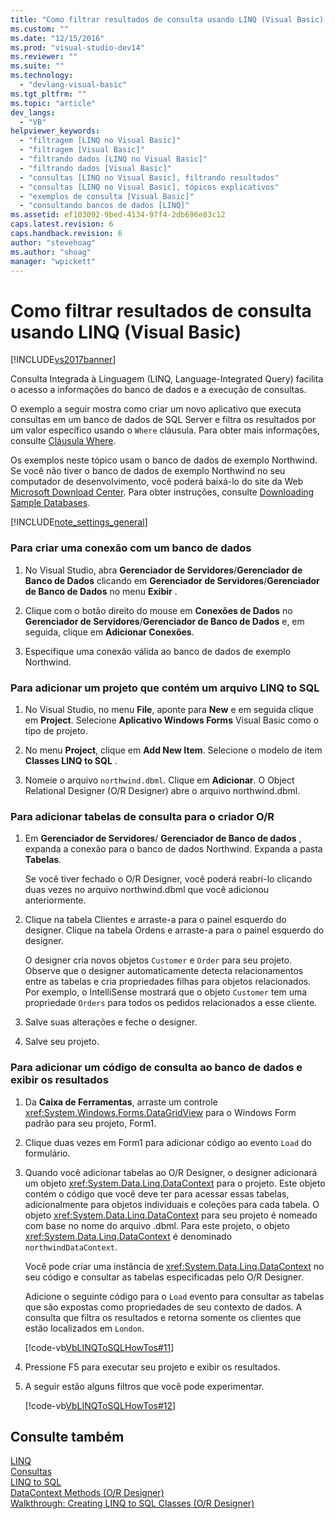 ```yaml
---
title: "Como filtrar resultados de consulta usando LINQ (Visual Basic) | Microsoft Docs"
ms.custom: ""
ms.date: "12/15/2016"
ms.prod: "visual-studio-dev14"
ms.reviewer: ""
ms.suite: ""
ms.technology: 
  - "devlang-visual-basic"
ms.tgt_pltfrm: ""
ms.topic: "article"
dev_langs: 
  - "VB"
helpviewer_keywords: 
  - "filtragem [LINQ no Visual Basic]"
  - "filtragem [Visual Basic]"
  - "filtrando dados [LINQ no Visual Basic]"
  - "filtrando dados [Visual Basic]"
  - "consultas [LINQ no Visual Basic], filtrando resultados"
  - "consultas [LINQ no Visual Basic], tópicos explicativos"
  - "exemplos de consulta [Visual Basic]"
  - "consultando bancos de dados [LINQ]"
ms.assetid: ef103092-9bed-4134-97f4-2db696e83c12
caps.latest.revision: 6
caps.handback.revision: 6
author: "stevehoag"
ms.author: "shoag"
manager: "wpickett"
---
```

# Como filtrar resultados de consulta usando LINQ (Visual Basic)
[!INCLUDE[vs2017banner](../../../../csharp/includes/vs2017banner.md)]

Consulta Integrada à Linguagem \(LINQ, Language\-Integrated Query\) facilita o acesso a informações do banco de dados e a execução de consultas.  
  
 O exemplo a seguir mostra como criar um novo aplicativo que executa consultas em um banco de dados de SQL Server e filtra os resultados por um valor específico usando o `Where` cláusula.  Para obter mais informações, consulte [Cláusula Where](../../../../visual-basic/language-reference/queries/where-clause.md).  
  
 Os exemplos neste tópico usam o banco de dados de exemplo Northwind.  Se você não tiver o banco de dados de exemplo Northwind no seu computador de desenvolvimento, você poderá baixá\-lo do site da Web [Microsoft Download Center](http://go.microsoft.com/fwlink/?LinkID=98088).  Para obter instruções, consulte [Downloading Sample Databases](../Topic/Downloading%20Sample%20Databases.md).  
  
 [!INCLUDE[note_settings_general](../../../../csharp/language-reference/compiler-messages/includes/note_settings_general_md.md)]  
  
### Para criar uma conexão com um banco de dados  
  
1.  No Visual Studio, abra **Gerenciador de Servidores**\/**Gerenciador de Banco de Dados** clicando em **Gerenciador de Servidores**\/**Gerenciador de Banco de Dados** no menu **Exibir** .  
  
2.  Clique com o botão direito do mouse em **Conexões de Dados** no  **Gerenciador de Servidores**\/**Gerenciador de Banco de Dados** e, em seguida, clique em **Adicionar Conexões**.  
  
3.  Especifique uma conexão válida ao banco de dados de exemplo Northwind.  
  
### Para adicionar um projeto que contém um arquivo LINQ to SQL  
  
1.  No Visual Studio, no menu **File**, aponte para **New** e em seguida clique em **Project**.  Selecione **Aplicativo Windows Forms** Visual Basic como o tipo de projeto.  
  
2.  No menu **Project**, clique em **Add New Item**.  Selecione o modelo de item **Classes LINQ to SQL** .  
  
3.  Nomeie o arquivo `northwind.dbml`.  Clique em **Adicionar**.  O Object Relational Designer \(O\/R Designer\) abre o arquivo northwind.dbml.  
  
### Para adicionar tabelas de consulta para o criador O\/R  
  
1.  Em **Gerenciador de Servidores**\/ **Gerenciador de Banco de dados** , expanda a conexão para o banco de dados Northwind.  Expanda a pasta **Tabelas**.  
  
     Se você tiver fechado o O\/R Designer, você poderá reabri\-lo clicando duas vezes no arquivo northwind.dbml que você adicionou anteriormente.  
  
2.  Clique na tabela Clientes e arraste\-a para o painel esquerdo do designer.  Clique na tabela Ordens e arraste\-a para o painel esquerdo do designer.  
  
     O designer cria novos objetos `Customer` e `Order` para seu projeto.  Observe que o designer automaticamente detecta relacionamentos entre as tabelas e cria propriedades filhas para objetos relacionados.  Por exemplo, o IntelliSense mostrará que o objeto `Customer` tem uma propriedade `Orders` para todos os pedidos relacionados a esse cliente.  
  
3.  Salve suas alterações e feche o designer.  
  
4.  Salve seu projeto.  
  
### Para adicionar um código de consulta ao banco de dados e exibir os resultados  
  
1.  Da **Caixa de Ferramentas**, arraste um controle <xref:System.Windows.Forms.DataGridView> para o Windows Form padrão para seu projeto, Form1.  
  
2.  Clique duas vezes em Form1 para adicionar código ao evento `Load` do formulário.  
  
3.  Quando você adicionar tabelas ao O\/R Designer, o designer adicionará um objeto <xref:System.Data.Linq.DataContext> para o projeto.  Este objeto contém o código que você deve ter para acessar essas tabelas, adicionalmente para objetos individuais e coleções para cada tabela.  O objeto <xref:System.Data.Linq.DataContext> para seu projeto é nomeado com base no nome do arquivo .dbml.  Para este projeto, o objeto <xref:System.Data.Linq.DataContext> é denominado `northwindDataContext`.  
  
     Você pode criar uma instância de <xref:System.Data.Linq.DataContext> no seu código e consultar as tabelas especificadas pelo O\/R Designer.  
  
     Adicione o seguinte código para o `Load` evento para consultar as tabelas que são expostas como propriedades de seu contexto de dados.  A consulta que filtra os resultados e retorna somente os clientes que estão localizados em `London`.  
  
     [!code-vb[VbLINQToSQLHowTos#11](../../../../visual-basic/programming-guide/language-features/linq/codesnippet/VisualBasic/how-to-filter-query-results-by-using-linq_1.vb)]  
  
4.  Pressione F5 para executar seu projeto e exibir os resultados.  
  
5.  A seguir estão alguns filtros que você pode experimentar.  
  
     [!code-vb[VbLINQToSQLHowTos#12](../../../../visual-basic/programming-guide/language-features/linq/codesnippet/VisualBasic/how-to-filter-query-results-by-using-linq_2.vb)]  
  
## Consulte também  
 [LINQ](../../../../visual-basic/programming-guide/language-features/linq/index.md)   
 [Consultas](../../../../visual-basic/language-reference/queries/queries.md)   
 [LINQ to SQL](../Topic/LINQ%20to%20SQL.md)   
 [DataContext Methods \(O\/R Designer\)](/visual-studio/data-tools/datacontext-methods-o-r-designer)   
 [Walkthrough: Creating LINQ to SQL Classes \(O\/R Designer\)](../Topic/Walkthrough:%20Creating%20LINQ%20to%20SQL%20Classes%20\(O-R%20Designer\).md)